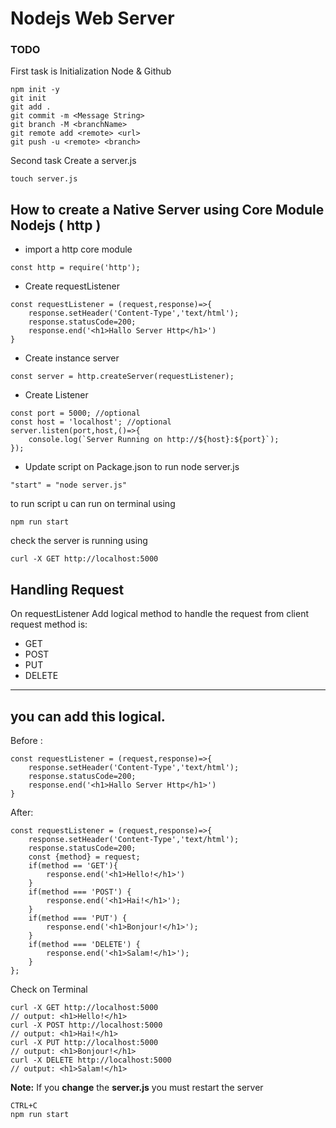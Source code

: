 # Nodejs Web Server

### TODO
First task is Initialization Node & Github
```
npm init -y
git init
git add .
git commit -m <Message String>
git branch -M <branchName>
git remote add <remote> <url>
git push -u <remote> <branch>
```
Second task Create a server.js
```
touch server.js
```
How to create a Native Server using **Core Module** Nodejs **( http )**
--
-   import a http core module  
```
const http = require('http');
```
-   Create requestListener
```
const requestListener = (request,response)=>{
    response.setHeader('Content-Type','text/html');
    response.statusCode=200;
    response.end('<h1>Hallo Server Http</h1>')
}
```
-   Create instance server
```
const server = http.createServer(requestListener);
```
-   Create Listener
```
const port = 5000; //optional
const host = 'localhost'; //optional
server.listen(port,host,()=>{
    console.log(`Server Running on http://${host}:${port}`);
});
```
-   Update script on Package.json to run node server.js
```
"start" = "node server.js"
```
to run script u can run on terminal 
using
```
npm run start
```
check the server is running using
```
curl -X GET http://localhost:5000
```
Handling Request
--
On requestListener Add logical method to handle the request from client
request method is:
-   GET
-   POST
-   PUT
-   DELETE
---
you can add this logical.
---
Before :
```
const requestListener = (request,response)=>{
    response.setHeader('Content-Type','text/html');
    response.statusCode=200;
    response.end('<h1>Hallo Server Http</h1>')
}
```
After:
```
const requestListener = (request,response)=>{
    response.setHeader('Content-Type','text/html');
    response.statusCode=200;
    const {method} = request;
    if(method == 'GET'){
        response.end('<h1>Hello!</h1>')
    }
    if(method === 'POST') {
        response.end('<h1>Hai!</h1>');
    }
    if(method === 'PUT') {
        response.end('<h1>Bonjour!</h1>');
    }
    if(method === 'DELETE') {
        response.end('<h1>Salam!</h1>');
    }
};
```
Check on Terminal
```
curl -X GET http://localhost:5000
// output: <h1>Hello!</h1>
curl -X POST http://localhost:5000
// output: <h1>Hai!</h1>
curl -X PUT http://localhost:5000
// output: <h1>Bonjour!</h1>
curl -X DELETE http://localhost:5000
// output: <h1>Salam!</h1>
```
**Note:** If you **change** the **server.js** you must restart the server
```
CTRL+C 
npm run start
```
